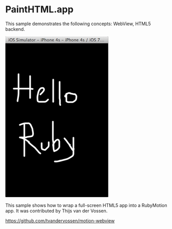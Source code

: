 PaintHTML.app
=============

This sample demonstrates the following concepts: WebView, HTML5 backend.

![ScreenShot](screenshot.png)

This sample shows how to wrap a full-screen HTML5 app into a RubyMotion app.
It was contributed by Thijs van der Vossen.

https://github.com/tvandervossen/motion-webview
